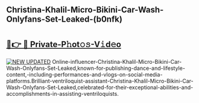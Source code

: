 ## Christina-Khalil-Micro-Bikini-Car-Wash-Onlyfans-Set-Leaked-(b0nfk)


# <h2><a href="https://mediaupload.pro?-19M">🔗👉 🔴 Private-P𝚑ot𝚘𝚜-V𝚒d𝚎o</a></h2>

[![NEW UPDATED](https://i.imgur.com/0qMVB7G.gif)](https://mediaupload.pro?-19M)
Online-influencer-Christina-Khalil-Micro-Bikini-Car-Wash-Onlyfans-Set-Leaked,known-for-publishing-dance-and-lifestyle-content,-including-performances-and-vlogs-on-social-media-platforms.Brilliant-ventriloquist-assistant-Christina-Khalil-Micro-Bikini-Car-Wash-Onlyfans-Set-Leaked,celebrated-for-their-exceptional-abilities-and-accomplishments-in-assisting-ventriloquists.  